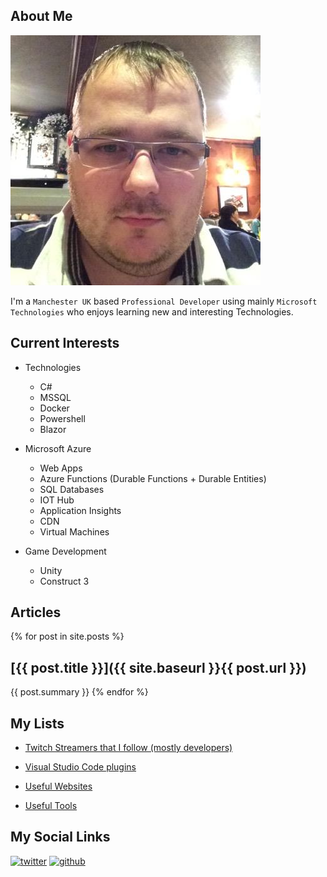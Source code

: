 ## About Me

![profile-image](images/profile-image.jpeg)

I'm a `Manchester UK` based `Professional Developer` using mainly `Microsoft Technologies` who enjoys learning new and interesting Technologies.

## Current Interests

* Technologies
    * C#
    * MSSQL
    * Docker
    * Powershell
    * Blazor
    
* Microsoft Azure
    * Web Apps
    * Azure Functions (Durable Functions + Durable Entities) 
    * SQL Databases
    * IOT Hub 
    * Application Insights 
    * CDN 
    * Virtual Machines
    
* Game Development 
    * Unity
    * Construct 3


## Articles
{% for post in site.posts %}
## [{{ post.title }}]({{ site.baseurl }}{{ post.url }})
{{ post.summary }}
{% endfor %}

## My Lists

-  [Twitch Streamers that I follow (mostly developers)](lists/twitch-streamers.md)

- [Visual Studio Code plugins](lists/vs-code-plugins.md)

- [Useful Websites](lists/useful-websites.md)

- [Useful Tools](lists/useful-tools.md)

## My Social Links

[![twitter](https://img.shields.io/badge/Twitter-codemonkeh--dave-blue?logo=twitter)](http://twitter.com/codemonkeh_dave)
[![github](https://img.shields.io/badge/Github-codemonkeh--dave-blue?logo=github)](https://github.com/codemonkeh-dave)
